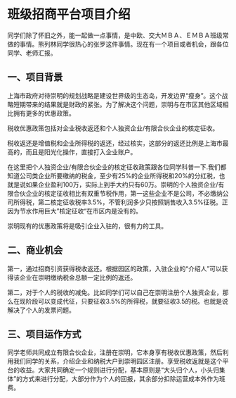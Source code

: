 # 班级招商平台项目介绍

同学们除了怀旧之外，能一起做一点事情，是中欧、交大ＭＢＡ、ＥＭＢＡ班级常做的事情。熊列林同学很热心的张罗这件事情。现在有一个项目或者机会，跟各位同学、老师汇报。

## 一、项目背景

上海市政府对待崇明的规划战略是建设世界级的生态岛，开发边界“瘦身”。这个战略短期带来的结果就是财政的紧张。为了解决这个问题，崇明与在市区其他区域相比拥有更多的优惠政策。

税收优惠政策包括对企业税收返还和个人独资企业/有限合伙企业的核定征收。

税收返还是增值税和企业所得税的返还，经过核实，这部分的返还比例是上海市最高的，而且是阳光化操作，直接打入企业账户。

在这里把个人独资企业/有限合伙企业的核定征收政策跟各位同学科普一下.我们都知道公司类企业所要缴纳的税金，至少有25%的企业所得税和20%的分红税，也就是说如果企业盈利100万，实际上到手大约只有60万。崇明的个人独资企业/有限合伙企业的核定征收相比有双重节税作用，第一这些企业不是公司，不必缴纳公司所得税，第二核定征收税率3.5%，不管利润多少只按照销售收入3.5%征税。正因为节水作用巨大”核定征收“在市区内是没有的。

崇明现有的优惠政策将是吸引企业入驻的，很有力的工具。

## 二、商业机会

第一，通过招商引资获得税收返还。根据园区的政策，入驻企业的“介绍人”可以获得该企业在崇明缴纳税金总额一定比例的返还。

第二，对于个人的税收的减免。比如同学们可以自己在崇明注册个人独资企业，那么在现阶段可以变成代征，只要征收3.5%的所得税，就要征收3.5的税。也就是说解决了个人的发票问题。

## 三、项目运作方式

同学老师共同成立有限合伙企业，注册在崇明，它本身享有税收优惠政策，然后利用我们同学的关系，介绍企业和纳税大户到崇明园区注册。享受税收返就是这个平台的收益。大家共同确定一个规则进行分配，基本原则是“大头归个人，小头归集体”的方式来进行分配，大部分作为个人的回报，其余部分扣除运营成本外作为班费。




